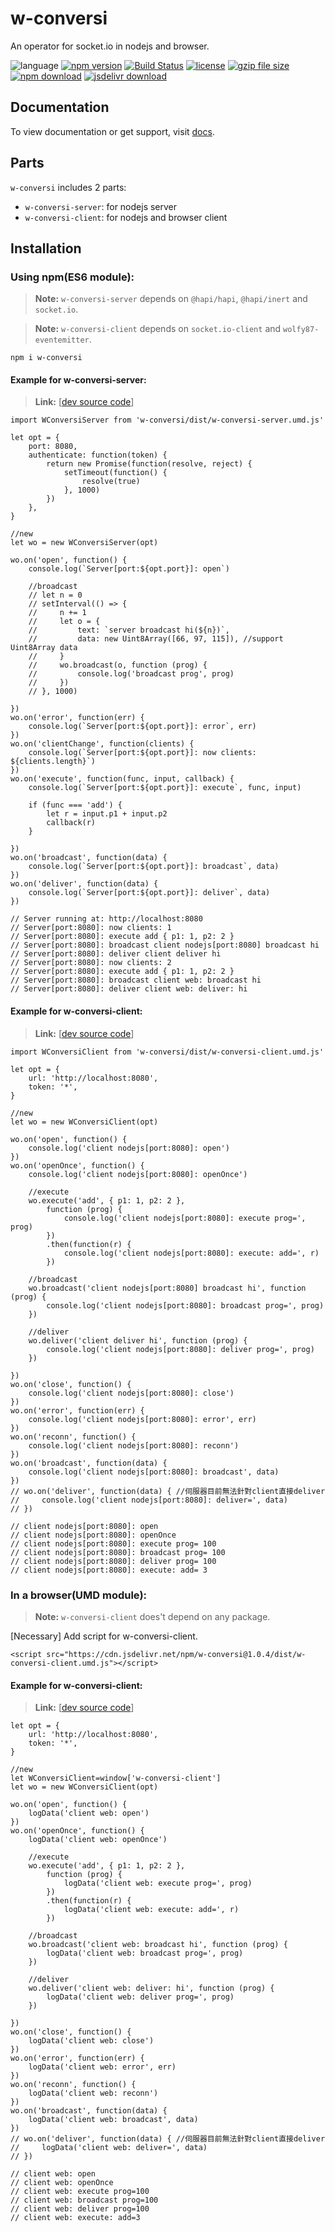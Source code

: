 # w-conversi
An operator for socket.io in nodejs and browser.

![language](https://img.shields.io/badge/language-JavaScript-orange.svg) 
[![npm version](http://img.shields.io/npm/v/w-conversi.svg?style=flat)](https://npmjs.org/package/w-conversi) 
[![Build Status](https://travis-ci.org/yuda-lyu/w-conversi.svg?branch=master)](https://travis-ci.org/yuda-lyu/w-conversi) 
[![license](https://img.shields.io/npm/l/w-conversi.svg?style=flat)](https://npmjs.org/package/w-conversi) 
[![gzip file size](http://img.badgesize.io/yuda-lyu/w-conversi/master/dist/w-conversi-server.umd.js.svg?compression=gzip)](https://github.com/yuda-lyu/w-conversi)
[![npm download](https://img.shields.io/npm/dt/w-conversi.svg)](https://npmjs.org/package/w-conversi) 
[![jsdelivr download](https://img.shields.io/jsdelivr/npm/hm/w-conversi.svg)](https://www.jsdelivr.com/package/npm/w-conversi)

## Documentation
To view documentation or get support, visit [docs](https://yuda-lyu.github.io/w-conversi/WConversiServer.html).

## Parts
`w-conversi` includes 2 parts: 
* `w-conversi-server`: for nodejs server
* `w-conversi-client`: for nodejs and browser client

## Installation
### Using npm(ES6 module):
> **Note:** `w-conversi-server` depends on `@hapi/hapi`, `@hapi/inert` and `socket.io`.

> **Note:** `w-conversi-client` depends on `socket.io-client` and `wolfy87-eventemitter`.

```alias
npm i w-conversi
```
#### Example for w-conversi-server:
> **Link:** [[dev source code](https://github.com/yuda-lyu/w-conversi/blob/master/srv.mjs)]
```alias
import WConversiServer from 'w-conversi/dist/w-conversi-server.umd.js'

let opt = {
    port: 8080,
    authenticate: function(token) {
        return new Promise(function(resolve, reject) {
            setTimeout(function() {
                resolve(true)
            }, 1000)
        })
    },
}

//new
let wo = new WConversiServer(opt)

wo.on('open', function() {
    console.log(`Server[port:${opt.port}]: open`)

    //broadcast
    // let n = 0
    // setInterval(() => {
    //     n += 1
    //     let o = {
    //         text: `server broadcast hi(${n})`,
    //         data: new Uint8Array([66, 97, 115]), //support Uint8Array data
    //     }
    //     wo.broadcast(o, function (prog) {
    //         console.log('broadcast prog', prog)
    //     })
    // }, 1000)

})
wo.on('error', function(err) {
    console.log(`Server[port:${opt.port}]: error`, err)
})
wo.on('clientChange', function(clients) {
    console.log(`Server[port:${opt.port}]: now clients: ${clients.length}`)
})
wo.on('execute', function(func, input, callback) {
    console.log(`Server[port:${opt.port}]: execute`, func, input)

    if (func === 'add') {
        let r = input.p1 + input.p2
        callback(r)
    }

})
wo.on('broadcast', function(data) {
    console.log(`Server[port:${opt.port}]: broadcast`, data)
})
wo.on('deliver', function(data) {
    console.log(`Server[port:${opt.port}]: deliver`, data)
})

// Server running at: http://localhost:8080
// Server[port:8080]: now clients: 1
// Server[port:8080]: execute add { p1: 1, p2: 2 }
// Server[port:8080]: broadcast client nodejs[port:8080] broadcast hi
// Server[port:8080]: deliver client deliver hi
// Server[port:8080]: now clients: 2
// Server[port:8080]: execute add { p1: 1, p2: 2 }
// Server[port:8080]: broadcast client web: broadcast hi
// Server[port:8080]: deliver client web: deliver: hi
```
#### Example for w-conversi-client:
> **Link:** [[dev source code](https://github.com/yuda-lyu/w-conversi/blob/master/scla.mjs)]
```alias
import WConversiClient from 'w-conversi/dist/w-conversi-client.umd.js'

let opt = {
    url: 'http://localhost:8080',
    token: '*',
}

//new
let wo = new WConversiClient(opt)

wo.on('open', function() {
    console.log('client nodejs[port:8080]: open')
})
wo.on('openOnce', function() {
    console.log('client nodejs[port:8080]: openOnce')

    //execute
    wo.execute('add', { p1: 1, p2: 2 },
        function (prog) {
            console.log('client nodejs[port:8080]: execute prog=', prog)
        })
        .then(function(r) {
            console.log('client nodejs[port:8080]: execute: add=', r)
        })

    //broadcast
    wo.broadcast('client nodejs[port:8080] broadcast hi', function (prog) {
        console.log('client nodejs[port:8080]: broadcast prog=', prog)
    })

    //deliver
    wo.deliver('client deliver hi', function (prog) {
        console.log('client nodejs[port:8080]: deliver prog=', prog)
    })

})
wo.on('close', function() {
    console.log('client nodejs[port:8080]: close')
})
wo.on('error', function(err) {
    console.log('client nodejs[port:8080]: error', err)
})
wo.on('reconn', function() {
    console.log('client nodejs[port:8080]: reconn')
})
wo.on('broadcast', function(data) {
    console.log('client nodejs[port:8080]: broadcast', data)
})
// wo.on('deliver', function(data) { //伺服器目前無法針對client直接deliver
//     console.log('client nodejs[port:8080]: deliver=', data)
// })

// client nodejs[port:8080]: open
// client nodejs[port:8080]: openOnce
// client nodejs[port:8080]: execute prog= 100
// client nodejs[port:8080]: broadcast prog= 100
// client nodejs[port:8080]: deliver prog= 100
// client nodejs[port:8080]: execute: add= 3
```

### In a browser(UMD module):
> **Note:** `w-conversi-client` does't depend on any package.

[Necessary] Add script for w-conversi-client.
```alias
<script src="https://cdn.jsdelivr.net/npm/w-conversi@1.0.4/dist/w-conversi-client.umd.js"></script>
```
#### Example for w-conversi-client:
> **Link:** [[dev source code](https://github.com/yuda-lyu/w-conversi/blob/master/web.html)]
```alias
let opt = {
    url: 'http://localhost:8080',
    token: '*',
}

//new
let WConversiClient=window['w-conversi-client']
let wo = new WConversiClient(opt)

wo.on('open', function() {
    logData('client web: open')
})
wo.on('openOnce', function() {
    logData('client web: openOnce')

    //execute
    wo.execute('add', { p1: 1, p2: 2 },
        function (prog) {
            logData('client web: execute prog=', prog)
        })
        .then(function(r) {
            logData('client web: execute: add=', r)
        })

    //broadcast
    wo.broadcast('client web: broadcast hi', function (prog) {
        logData('client web: broadcast prog=', prog)
    })

    //deliver
    wo.deliver('client web: deliver: hi', function (prog) {
        logData('client web: deliver prog=', prog)
    })

})
wo.on('close', function() {
    logData('client web: close')
})
wo.on('error', function(err) {
    logData('client web: error', err)
})
wo.on('reconn', function() {
    logData('client web: reconn')
})
wo.on('broadcast', function(data) {
    logData('client web: broadcast', data)
})
// wo.on('deliver', function(data) { //伺服器目前無法針對client直接deliver
//     logData('client web: deliver=', data)
// })

// client web: open
// client web: openOnce
// client web: execute prog=100
// client web: broadcast prog=100
// client web: deliver prog=100
// client web: execute: add=3
```